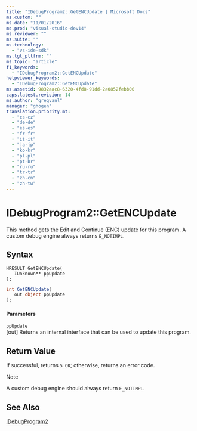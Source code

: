 ```yaml
---
title: "IDebugProgram2::GetENCUpdate | Microsoft Docs"
ms.custom: ""
ms.date: "11/01/2016"
ms.prod: "visual-studio-dev14"
ms.reviewer: ""
ms.suite: ""
ms.technology: 
  - "vs-ide-sdk"
ms.tgt_pltfrm: ""
ms.topic: "article"
f1_keywords: 
  - "IDebugProgram2::GetENCUpdate"
helpviewer_keywords: 
  - "IDebugProgram2::GetENCUpdate"
ms.assetid: 9832aac8-6320-4fd8-91dd-2a0852febb00
caps.latest.revision: 14
ms.author: "gregvanl"
manager: "ghogen"
translation.priority.mt: 
  - "cs-cz"
  - "de-de"
  - "es-es"
  - "fr-fr"
  - "it-it"
  - "ja-jp"
  - "ko-kr"
  - "pl-pl"
  - "pt-br"
  - "ru-ru"
  - "tr-tr"
  - "zh-cn"
  - "zh-tw"
---
```

# IDebugProgram2::GetENCUpdate
This method gets the Edit and Continue (ENC) update for this program. A custom debug engine always returns `E_NOTIMPL`.  
  
## Syntax  
  
```cpp#  
HRESULT GetENCUpdate(   
   IUnknown** ppUpdate  
);  
```  
  
```c#  
int GetENCUpdate(  
   out object ppUpdate  
);  
```  
  
#### Parameters  
 `ppUpdate`  
 [out] Returns an internal interface that can be used to update this program.  
  
## Return Value  
 If successful, returns `S_OK`; otherwise, returns an error code.  
  
> [!NOTE]
>  A custom debug engine should always return `E_NOTIMPL`.  
  
## See Also  
 [IDebugProgram2](../../../extensibility/debugger/reference/idebugprogram2.md)